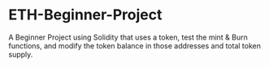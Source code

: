# ETH-Beginner-Project
A Beginner Project using Solidity that uses a token, test the mint &amp; Burn functions, and modify the token balance in those addresses and total token supply.
